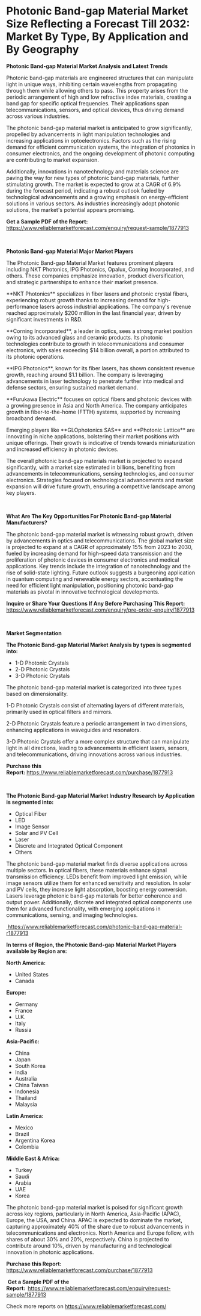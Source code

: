 <p><h1>Photonic Band-gap Material Market Size Reflecting a Forecast Till 2032: Market By Type, By Application and By Geography</h1></p><p><strong>Photonic Band-gap Material Market Analysis and Latest Trends</strong></p>
<p><p>Photonic band-gap materials are engineered structures that can manipulate light in unique ways, inhibiting certain wavelengths from propagating through them while allowing others to pass. This property arises from the periodic arrangement of high and low refractive index materials, creating a band gap for specific optical frequencies. Their applications span telecommunications, sensors, and optical devices, thus driving demand across various industries.</p><p>The photonic band-gap material market is anticipated to grow significantly, propelled by advancements in light manipulation technologies and increasing applications in optoelectronics. Factors such as the rising demand for efficient communication systems, the integration of photonics in consumer electronics, and the ongoing development of photonic computing are contributing to market expansion. </p><p>Additionally, innovations in nanotechnology and materials science are paving the way for new types of photonic band-gap materials, further stimulating growth. The market is expected to grow at a CAGR of 6.9% during the forecast period, indicating a robust outlook fueled by technological advancements and a growing emphasis on energy-efficient solutions in various sectors. As industries increasingly adopt photonic solutions, the market's potential appears promising.</p></p>
<p><strong>Get a Sample PDF of the Report:&nbsp;</strong> <a href="https://www.reliablemarketforecast.com/enquiry/request-sample/1877913?utm_campaign=2452&utm_medium=2&utm_source=Github&utm_content=ia&utm_term=03042025&utm_id=photonic-band-gap-material">https://www.reliablemarketforecast.com/enquiry/request-sample/1877913</a></p>
<p>&nbsp;</p>
<p><strong>Photonic Band-gap Material Major Market Players</strong></p>
<p><p>The Photonic Band-gap Material Market features prominent players including NKT Photonics, IPG Photonics, Opalux, Corning Incorporated, and others. These companies emphasize innovation, product diversification, and strategic partnerships to enhance their market presence.</p><p>**NKT Photonics** specializes in fiber lasers and photonic crystal fibers, experiencing robust growth thanks to increasing demand for high-performance lasers across industrial applications. The company's revenue reached approximately $200 million in the last financial year, driven by significant investments in R&D.</p><p>**Corning Incorporated**, a leader in optics, sees a strong market position owing to its advanced glass and ceramic products. Its photonic technologies contribute to growth in telecommunications and consumer electronics, with sales exceeding $14 billion overall, a portion attributed to its photonic operations.</p><p>**IPG Photonics**, known for its fiber lasers, has shown consistent revenue growth, reaching around $1.1 billion. The company is leveraging advancements in laser technology to penetrate further into medical and defense sectors, ensuring sustained market demand.</p><p>**Furukawa Electric** focuses on optical fibers and photonic devices with a growing presence in Asia and North America. The company anticipates growth in fiber-to-the-home (FTTH) systems, supported by increasing broadband demand.</p><p>Emerging players like **GLOphotonics SAS** and **Photonic Lattice** are innovating in niche applications, bolstering their market positions with unique offerings. Their growth is indicative of trends towards miniaturization and increased efficiency in photonic devices.</p><p>The overall photonic band-gap materials market is projected to expand significantly, with a market size estimated in billions, benefiting from advancements in telecommunications, sensing technologies, and consumer electronics. Strategies focused on technological advancements and market expansion will drive future growth, ensuring a competitive landscape among key players.</p></p>
<p>&nbsp;</p>
<p><strong>What Are The Key Opportunities For Photonic Band-gap Material Manufacturers?</strong></p>
<p><p>The photonic band-gap material market is witnessing robust growth, driven by advancements in optics and telecommunications. The global market size is projected to expand at a CAGR of approximately 15% from 2023 to 2030, fueled by increasing demand for high-speed data transmission and the proliferation of photonic devices in consumer electronics and medical applications. Key trends include the integration of nanotechnology and the rise of solid-state lighting. Future outlook suggests a burgeoning application in quantum computing and renewable energy sectors, accentuating the need for efficient light manipulation, positioning photonic band-gap materials as pivotal in innovative technological developments.</p></p>
<p><strong>Inquire or Share Your Questions If Any Before Purchasing This Report:</strong> <a href="https://www.reliablemarketforecast.com/enquiry/pre-order-enquiry/1877913?utm_campaign=2452&utm_medium=2&utm_source=Github&utm_content=ia&utm_term=03042025&utm_id=photonic-band-gap-material">https://www.reliablemarketforecast.com/enquiry/pre-order-enquiry/1877913</a></p>
<p>&nbsp;</p>
<p><strong>Market Segmentation</strong></p>
<p><strong>The Photonic Band-gap Material Market Analysis by types is segmented into:</strong></p>
<p><ul><li>1-D Photonic Crystals</li><li>2-D Photonic Crystals</li><li>3-D Photonic Crystals</li></ul></p>
<p><p>The photonic band-gap material market is categorized into three types based on dimensionality. </p><p>1-D Photonic Crystals consist of alternating layers of different materials, primarily used in optical filters and mirrors. </p><p>2-D Photonic Crystals feature a periodic arrangement in two dimensions, enhancing applications in waveguides and resonators. </p><p>3-D Photonic Crystals offer a more complex structure that can manipulate light in all directions, leading to advancements in efficient lasers, sensors, and telecommunications, driving innovations across various industries.</p></p>
<p><strong>Purchase this Report:&nbsp;</strong><a href="https://www.reliablemarketforecast.com/purchase/1877913?utm_campaign=2452&utm_medium=2&utm_source=Github&utm_content=ia&utm_term=03042025&utm_id=photonic-band-gap-material">https://www.reliablemarketforecast.com/purchase/1877913</a></p>
<p>&nbsp;</p>
<p><strong>The Photonic Band-gap Material Market Industry Research by Application is segmented into:</strong></p>
<p><ul><li>Optical Fiber</li><li>LED</li><li>Image Sensor</li><li>Solar and PV Cell</li><li>Laser</li><li>Discrete and Integrated Optical Component</li><li>Others</li></ul></p>
<p><p>The photonic band-gap material market finds diverse applications across multiple sectors. In optical fibers, these materials enhance signal transmission efficiency. LEDs benefit from improved light emission, while image sensors utilize them for enhanced sensitivity and resolution. In solar and PV cells, they increase light absorption, boosting energy conversion. Lasers leverage photonic band-gap materials for better coherence and output power. Additionally, discrete and integrated optical components use them for advanced functionality, with emerging applications in communications, sensing, and imaging technologies.</p></p>
<p><a href="https://www.reliablemarketforecast.com/photonic-band-gap-material-r1877913?utm_campaign=2452&utm_medium=2&utm_source=Github&utm_content=ia&utm_term=03042025&utm_id=photonic-band-gap-material">&nbsp;https://www.reliablemarketforecast.com/photonic-band-gap-material-r1877913</a></p>
<p><strong>In terms of Region, the Photonic Band-gap Material Market Players available by Region are:</strong></p>
<p>
    <p> <strong> North America: </strong>
        <ul>
            <li>United States</li>
            <li>Canada</li>
        </ul>
        </p> 
    <p> <strong> Europe: </strong>
        <ul>
            <li>Germany</li>
            <li>France</li>
            <li>U.K.</li>
            <li>Italy</li>
            <li>Russia</li>
        </ul>
        </p> 
    <p> <strong> Asia-Pacific: </strong>
        <ul>
            <li>China</li>
            <li>Japan</li>
            <li>South Korea</li>
            <li>India</li>
            <li>Australia</li>
            <li>China Taiwan</li>
            <li>Indonesia</li>
            <li>Thailand</li>
            <li>Malaysia</li>
        </ul>
        </p> 
    <p> <strong> Latin America: </strong>
        <ul>
            <li>Mexico</li>
            <li>Brazil</li>
            <li>Argentina Korea</li>
            <li>Colombia</li>
        </ul>
        </p> 
    <p> <strong> Middle East & Africa: </strong>
        <ul>
            <li>Turkey</li>
            <li>Saudi</li>
            <li>Arabia</li>
            <li>UAE</li>
            <li>Korea</li>
        </ul>
    </p>
    </p>
<p><p>The photonic band-gap material market is poised for significant growth across key regions, particularly in North America, Asia-Pacific (APAC), Europe, the USA, and China. APAC is expected to dominate the market, capturing approximately 40% of the share due to robust advancements in telecommunications and electronics. North America and Europe follow, with shares of about 30% and 20%, respectively. China is projected to contribute around 10%, driven by manufacturing and technological innovation in photonic applications.</p></p>
<p><strong>Purchase this Report: </strong><a href="https://www.reliablemarketforecast.com/purchase/1877913?utm_campaign=2452&utm_medium=2&utm_source=Github&utm_content=ia&utm_term=03042025&utm_id=photonic-band-gap-material">https://www.reliablemarketforecast.com/purchase/1877913</a></p>
<p>&nbsp;<strong>Get a Sample PDF of the Report:&nbsp;&nbsp;</strong><a href="https://www.reliablemarketforecast.com/enquiry/request-sample/1877913?utm_campaign=2452&utm_medium=2&utm_source=Github&utm_content=ia&utm_term=03042025&utm_id=photonic-band-gap-material">https://www.reliablemarketforecast.com/enquiry/request-sample/1877913</a></p>
<p><strong></strong></p>
<p>Check more reports on <a href="https://www.reliablemarketforecast.com/?utm_campaign=2452&utm_medium=2&utm_source=Github&utm_content=ia&utm_term=03042025&utm_id=photonic-band-gap-material">https://www.reliablemarketforecast.com/</a></p>